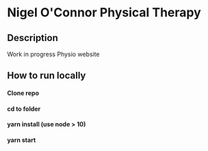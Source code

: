 # Nigel O'Connor Physical Therapy

## Description
Work in progress Physio website

## How to run locally
#### Clone repo 
#### cd to folder
#### yarn install (use node > 10)
#### yarn start

